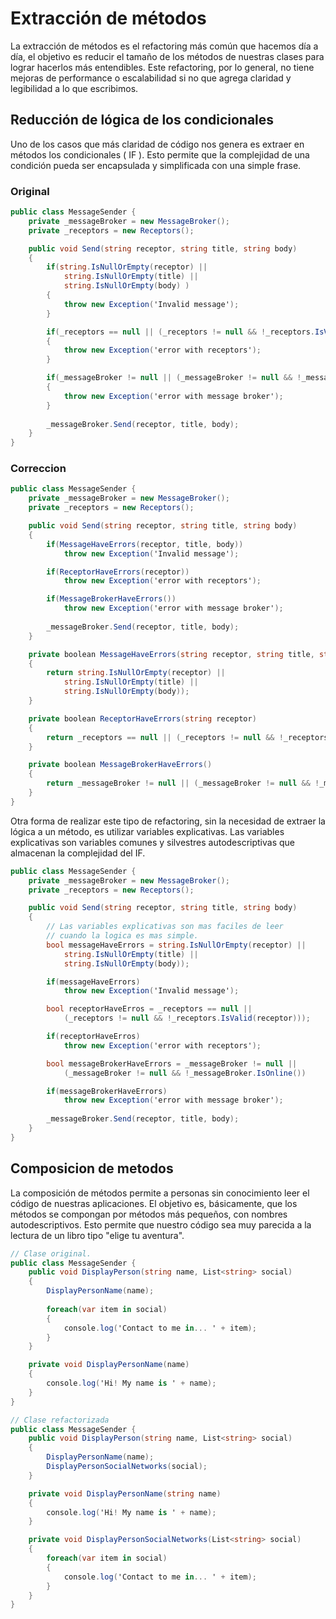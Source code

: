 # Extracción de métodos
 
La extracción de métodos es el refactoring más común que hacemos día a día, el objetivo es reducir el tamaño de los métodos de nuestras clases para lograr hacerlos más entendibles.
Este refactoring, por lo general, no tiene mejoras de performance o escalabilidad si no que agrega claridad y legibilidad a lo que escribimos.
 
## Reducción de lógica de los condicionales
 
Uno de los casos que más claridad de código nos genera es extraer en métodos los condicionales ( IF ). Esto permite que la complejidad de una condición pueda ser encapsulada y simplificada con una simple frase.

### Original
```cs
public class MessageSender {
    private _messageBroker = new MessageBroker();
    private _receptors = new Receptors();

    public void Send(string receptor, string title, string body) 
    {
        if(string.IsNullOrEmpty(receptor) ||
            string.IsNullOrEmpty(title) ||
            string.IsNullOrEmpty(body) )
        {
            throw new Exception('Invalid message');
        }

        if(_receptors == null || (_receptors != null && !_receptors.IsValid(receptor)))
        {
            throw new Exception('error with receptors');
        }

        if(_messageBroker != null || (_messageBroker != null && !_messageBroker.IsOnline()))
        {
            throw new Exception('error with message broker');
        }
        
        _messageBroker.Send(receptor, title, body);
    }
}
```

### Correccion
```cs
public class MessageSender {
    private _messageBroker = new MessageBroker();
    private _receptors = new Receptors();

    public void Send(string receptor, string title, string body) 
    {
        if(MessageHaveErrors(receptor, title, body))
            throw new Exception('Invalid message');

        if(ReceptorHaveErrors(receptor))
            throw new Exception('error with receptors');

        if(MessageBrokerHaveErrors())
            throw new Exception('error with message broker');
        
        _messageBroker.Send(receptor, title, body);
    }

    private boolean MessageHaveErrors(string receptor, string title, string body)
    {
        return string.IsNullOrEmpty(receptor) ||
            string.IsNullOrEmpty(title) ||
            string.IsNullOrEmpty(body));
    }

    private boolean ReceptorHaveErrors(string receptor)
    {
        return _receptors == null || (_receptors != null && !_receptors.IsValid(receptor)));
    }

    private boolean MessageBrokerHaveErrors()
    {
        return _messageBroker != null || (_messageBroker != null && !_messageBroker.IsOnline());
    }
}
```

Otra forma de realizar este tipo de refactoring, sin la necesidad de extraer la lógica a un método, es utilizar variables explicativas. Las variables explicativas son variables comunes y silvestres autodescriptivas que almacenan la complejidad del IF.

```cs
public class MessageSender {
    private _messageBroker = new MessageBroker();
    private _receptors = new Receptors();

    public void Send(string receptor, string title, string body) 
    {
        // Las variables explicativas son mas faciles de leer
        // cuando la logica es mas simple.
        bool messageHaveErrors = string.IsNullOrEmpty(receptor) ||
            string.IsNullOrEmpty(title) ||
            string.IsNullOrEmpty(body));

        if(messageHaveErrors)
            throw new Exception('Invalid message');

        bool receptorHaveErros = _receptors == null || 
            (_receptors != null && !_receptors.IsValid(receptor)));

        if(receptorHaveErros)
            throw new Exception('error with receptors');

        bool messageBrokerHaveErrors = _messageBroker != null || 
            (_messageBroker != null && !_messageBroker.IsOnline())

        if(messageBrokerHaveErrors)
            throw new Exception('error with message broker');
        
        _messageBroker.Send(receptor, title, body);
    }
}
```

## Composicion de metodos

La composición de métodos permite a personas sin conocimiento leer el código de nuestras aplicaciones. El objetivo es, básicamente, que los métodos se compongan por métodos más pequeños, con nombres autodescriptivos. Esto permite que nuestro código sea muy parecida a la lectura de un libro tipo "elige tu aventura".

```cs
// Clase original.
public class MessageSender {
    public void DisplayPerson(string name, List<string> social) 
    {
        DisplayPersonName(name);
        
        foreach(var item in social)
        {
            console.log('Contact to me in... ' + item);            
        }
    }

    private void DisplayPersonName(name)
    {
        console.log('Hi! My name is ' + name);
    }
}
```

```cs
// Clase refactorizada
public class MessageSender {
    public void DisplayPerson(string name, List<string> social) 
    {
        DisplayPersonName(name);
        DisplayPersonSocialNetworks(social);
    }

    private void DisplayPersonName(string name)
    {
        console.log('Hi! My name is ' + name);
    }

    private void DisplayPersonSocialNetworks(List<string> social)
    {
        foreach(var item in social)
        {
            console.log('Contact to me in... ' + item);            
        }
    }
}
```







